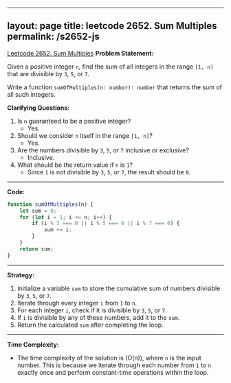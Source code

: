 
---
layout: page
title: leetcode 2652. Sum Multiples
permalink: /s2652-js
---
[Leetcode 2652. Sum Multiples](https://algoadvance.github.io/algoadvance/l2652)
**Problem Statement:**

Given a positive integer `n`, find the sum of all integers in the range `[1, n]` that are divisible by `3`, `5`, or `7`.

Write a function `sumOfMultiples(n: number): number` that returns the sum of all such integers.

**Clarifying Questions:**

1. Is `n` guaranteed to be a positive integer?
   - Yes.
2. Should we consider `n` itself in the range `[1, n]`?
   - Yes.
3. Are the numbers divisible by `3`, `5`, or `7` inclusive or exclusive?
   - Inclusive.
4. What should be the return value if `n` is `1`?
   - Since `1` is not divisible by `3`, `5`, or `7`, the result should be `0`.

---

**Code:**

```javascript
function sumOfMultiples(n) {
    let sum = 0;
    for (let i = 1; i <= n; i++) {
        if (i % 3 === 0 || i % 5 === 0 || i % 7 === 0) {
            sum += i;
        }
    }
    return sum;
}
```

---

**Strategy:**

1. Initialize a variable `sum` to store the cumulative sum of numbers divisible by `3`, `5`, or `7`.
2. Iterate through every integer `i` from `1` to `n`.
3. For each integer `i`, check if it is divisible by `3`, `5`, or `7`.
4. If `i` is divisible by any of these numbers, add it to the `sum`.
5. Return the calculated `sum` after completing the loop.

---

**Time Complexity:**

- The time complexity of the solution is \(O(n)\), where `n` is the input number. This is because we iterate through each number from `1` to `n` exactly once and perform constant-time operations within the loop.